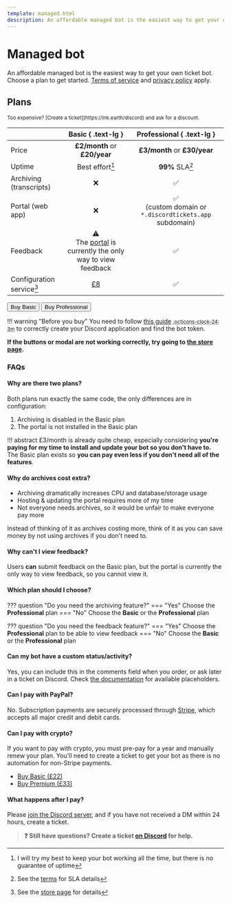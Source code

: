 ```yaml
---
template: managed.html
description: An affordable managed bot is the easiest way to get your own ticket bot.
---
```


# Managed bot

An affordable managed bot is the easiest way to get your own ticket bot.
Choose a plan to get started.
[Terms of service](./terms.md) and [privacy policy](privacy.md#service-privacy-policy) apply.

## Plans

<small markdown>
Too expensive? [Create a ticket](https://lnk.earth/discord) and ask for a discount.
</small>

|                           |                                       Basic { .text-lg }                                       |                         Professional { .text-lg }                         |
| :------------------------ | :--------------------------------------------------------------------------------------------: | :-----------------------------------------------------------------------: |
| Price                     |                                  **£2/month** or **£20/year**                                  |                       **£3/month** or **£30/year**                        |
| Uptime                    |                                        Best effort[^1]                                         |                              **99%** SLA[^2]                              |
| Archiving (transcripts)   |                                              :x:                                               |                            :white_check_mark:                             |
| Portal (web app)          |                                              :x:                                               | :white_check_mark:<br>(custom domain or `*.discordtickets.app` subdomain) |
| Feedback                  | :warning:<br>The [portal](features/index.md#portal) is currently the only way to view feedback |                            :white_check_mark:                             |
| Configuration service[^3] |           [£8](https://store.discordtickets.app/product/setupconfiguration-service)            |                            :white_check_mark:                             |

<div class="grid">
<button class="md-button md-button--primary" data-sell-store="6303" data-sell-product="27469" data-sell-theme="#5865F2"
	data-sell-darkmode="false">
	Buy Basic
</button>
<button class="md-button md-button--primary" data-sell-store="6303" data-sell-product="27473" data-sell-theme="#5865F2"
	data-sell-darkmode="false">
	Buy Professional
</button>
</div>

!!! warning "Before you buy"
	You need to follow [this guide](self-hosting/discord-application.md)
	<small><abbr title="This should take about 3 minutes">:octicons-clock-24: 3m</abbr></small>
	to correctly create your Discord application and find the bot token.

**If the buttons or modal are not working correctly, try going to [the store page](https://store.discordtickets.app/?group=3371).** 

### FAQs

#### Why are there two plans?

Both plans run exactly the same code, the only differences are in configuration:

1. Archiving is disabled in the Basic plan
2. The portal is not installed in the Basic plan

!!! abstract
	£3/month is already quite cheap, especially considering **you're paying for my time to install and update your bot so you don't have to.**
	The Basic plan exists so **you can pay even less if you don't need all of the features**.

#### Why do archives cost extra?

- Archiving dramatically increases CPU and database/storage usage
- Hosting & updating the portal requires more of my time
- Not everyone needs archives, so it would be unfair to make everyone pay more

Instead of thinking of it as archives costing more, think of it as you can save money by not using archives if you don't need to.

#### Why can't I view feedback?

Users **can** submit feedback on the Basic plan, but the portal is currently the only way to view feedback, so you cannot view it.

#### Which plan should I choose?

??? question "Do you need the archiving feature?"
	=== "Yes"
		Choose the **Professional** plan
	=== "No"
		Choose the **Basic** or the **Professional** plan

??? question "Do you need the feedback feature?"
	=== "Yes"
		Choose the **Professional** plan to be able to view feedback
	=== "No"
		Choose the **Basic** or the **Professional** plan

#### Can my bot have a custom status/activity?

Yes, you can include this in the comments field when you order, or ask later in a ticket on Discord.
Check [the documentation](./self-hosting/configuration.md#presence) for available placeholders.

#### Can I pay with PayPal?

No. Subscription payments are securely processed through [Stripe](https://stripe.com),
which accepts all major credit and debit cards.

#### Can I pay with crypto?

If you want to pay with crypto, you must pre-pay for a year and manually renew your plan.
You'll need to create a ticket to get your bot as there is no automation for non-Stripe payments.

- [Buy Basic (£22)](https://commerce.coinbase.com/checkout/0cc724d7-5de9-4048-bcff-a9365eda74dc)
- [Buy Premium (£33)](https://commerce.coinbase.com/checkout/c209103d-8f8a-4dd2-b95d-759584c643a0)

#### What happens after I pay?

Please [join the Discord server](https://lnk.earth/discord), and if you have not received a DM within 24 hours, create a ticket.

> **:question: Still have questions? Create a ticket [on Discord](https://lnk.earth/discord) for help.**

[^1]: I will try my best to keep your bot working all the time, but there is no guarantee of uptime
[^2]: See the [terms](terms.md) for SLA details
[^3]: See the [store page](https://store.discordtickets.app/product/setupconfiguration-service) for details